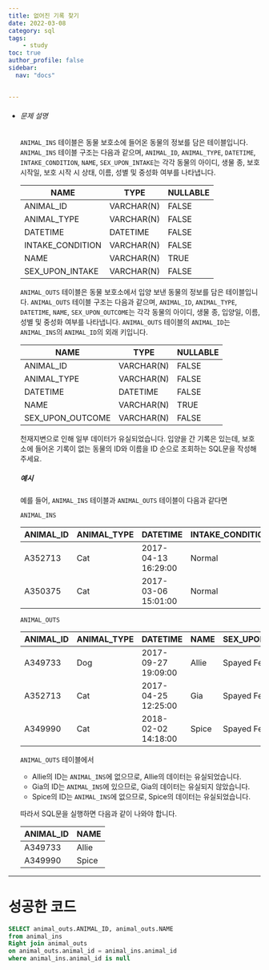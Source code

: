 ```yaml
---
title: 없어진 기록 찾기
date: 2022-03-08
category: sql
tags:
    - study
toc: true
author_profile: false
sidebar:
  nav: "docs"


---
```


- ###### 문제 설명

  `ANIMAL_INS` 테이블은 동물 보호소에 들어온 동물의 정보를 담은 테이블입니다. `ANIMAL_INS` 테이블 구조는 다음과 같으며, `ANIMAL_ID`, `ANIMAL_TYPE`, `DATETIME`, `INTAKE_CONDITION`, `NAME`, `SEX_UPON_INTAKE`는 각각 동물의 아이디, 생물 종, 보호 시작일, 보호 시작 시 상태, 이름, 성별 및 중성화 여부를 나타냅니다.

  | NAME             | TYPE       | NULLABLE |
  | ---------------- | ---------- | -------- |
  | ANIMAL_ID        | VARCHAR(N) | FALSE    |
  | ANIMAL_TYPE      | VARCHAR(N) | FALSE    |
  | DATETIME         | DATETIME   | FALSE    |
  | INTAKE_CONDITION | VARCHAR(N) | FALSE    |
  | NAME             | VARCHAR(N) | TRUE     |
  | SEX_UPON_INTAKE  | VARCHAR(N) | FALSE    |

  `ANIMAL_OUTS` 테이블은 동물 보호소에서 입양 보낸 동물의 정보를 담은 테이블입니다. `ANIMAL_OUTS` 테이블 구조는 다음과 같으며, `ANIMAL_ID`, `ANIMAL_TYPE`, `DATETIME`, `NAME`, `SEX_UPON_OUTCOME`는 각각 동물의 아이디, 생물 종, 입양일, 이름, 성별 및 중성화 여부를 나타냅니다. `ANIMAL_OUTS` 테이블의 `ANIMAL_ID`는 `ANIMAL_INS`의 `ANIMAL_ID`의 외래 키입니다.

  | NAME             | TYPE       | NULLABLE |
  | ---------------- | ---------- | -------- |
  | ANIMAL_ID        | VARCHAR(N) | FALSE    |
  | ANIMAL_TYPE      | VARCHAR(N) | FALSE    |
  | DATETIME         | DATETIME   | FALSE    |
  | NAME             | VARCHAR(N) | TRUE     |
  | SEX_UPON_OUTCOME | VARCHAR(N) | FALSE    |

  천재지변으로 인해 일부 데이터가 유실되었습니다. 입양을 간 기록은 있는데, 보호소에 들어온 기록이 없는 동물의 ID와 이름을 ID 순으로 조회하는 SQL문을 작성해주세요.

  ##### 예시

  예를 들어, `ANIMAL_INS` 테이블과 `ANIMAL_OUTS` 테이블이 다음과 같다면

  ```
  ANIMAL_INS
  ```

  | ANIMAL_ID | ANIMAL_TYPE | DATETIME            | INTAKE_CONDITION | NAME | SEX_UPON_INTAKE |
  | --------- | ----------- | ------------------- | ---------------- | ---- | --------------- |
  | A352713   | Cat         | 2017-04-13 16:29:00 | Normal           | Gia  | Spayed Female   |
  | A350375   | Cat         | 2017-03-06 15:01:00 | Normal           | Meo  | Neutered Male   |

  ```
  ANIMAL_OUTS
  ```

  | ANIMAL_ID | ANIMAL_TYPE | DATETIME            | NAME  | SEX_UPON_OUTCOME |
  | --------- | ----------- | ------------------- | ----- | ---------------- |
  | A349733   | Dog         | 2017-09-27 19:09:00 | Allie | Spayed Female    |
  | A352713   | Cat         | 2017-04-25 12:25:00 | Gia   | Spayed Female    |
  | A349990   | Cat         | 2018-02-02 14:18:00 | Spice | Spayed Female    |

  `ANIMAL_OUTS` 테이블에서

  - Allie의 ID는 `ANIMAL_INS`에 없으므로, Allie의 데이터는 유실되었습니다.
  - Gia의 ID는 `ANIMAL_INS`에 있으므로, Gia의 데이터는 유실되지 않았습니다.
  - Spice의 ID는 `ANIMAL_INS`에 없으므로, Spice의 데이터는 유실되었습니다.

  따라서 SQL문을 실행하면 다음과 같이 나와야 합니다.

  | ANIMAL_ID | NAME  |
  | --------- | ----- |
  | A349733   | Allie |
  | A349990   | Spice |

------

# 성공한 코드

```sql
SELECT animal_outs.ANIMAL_ID, animal_outs.NAME
from animal_ins
Right join animal_outs
on animal_outs.animal_id = animal_ins.animal_id
where animal_ins.animal_id is null
```

